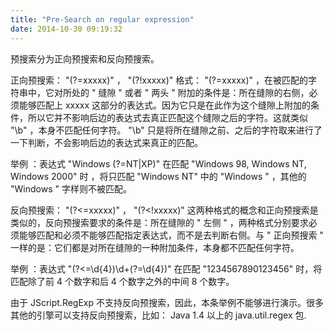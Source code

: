 ```yaml
---
title: "Pre-Search on regular expression"
date: 2014-10-30 09:19:32
---
```


预搜索分为正向预搜索和反向预搜索。

正向预搜索： "(?=xxxxx)" ， "(?!xxxxx)"
格式： "(?=xxxxx)" ，在被匹配的字符串中，它对所处的 " 缝隙 " 或者 " 两头 " 附加的条件是：所在缝隙的右侧，必须能够匹配上 xxxxx 这部分的表达式。因为它只是在此作为这个缝隙上附加的条件，所以它并不影响后边的表达式去真正匹配这个缝隙之后的字符。这就类似 "\b" ，本身不匹配任何字符。 "\b" 只是将所在缝隙之前、之后的字符取来进行了一下判断，不会影响后边的表达式来真正的匹配。

举例 ：表达式 "Windows (?=NT|XP)" 在匹配 "Windows 98, Windows NT, Windows 2000" 时 ，将只匹配 "Windows NT" 中的 "Windows " ，其他的 "Windows " 字样则不被匹配。


反向预搜索： "(?<=xxxxx)" ， "(?<!xxxxx)"
这两种格式的概念和正向预搜索是类似的，反向预搜索要求的条件是：所在缝隙的 " 左侧 " ，两种格式分别要求必须能够匹配和必须不能够匹配指定表达式，而不是去判断右侧。与 " 正向预搜索 " 一样的是：它们都是对所在缝隙的一种附加条件，本身都不匹配任何字符。

举例 ：表达式 "(?<=\d{4})\d+(?=\d{4})" 在匹配 "1234567890123456" 时，将匹配除了前 4 个数字和后 4 个数字之外的中间 8 个数字。

由于 JScript.RegExp 不支持反向预搜索，因此，本条举例不能够进行演示。很多其他的引擎可以支持反向预搜索，比如： Java 1.4 以上的 java.util.regex 包.
